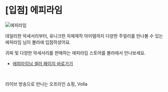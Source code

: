# [입점] 에피라임

![에피라임](../../assets/marketing/dist/seller-epilime.png)

데일리한 악세서리부터, 유니크한 자체제작 아이템까지 다양한 주얼리를 만나볼 수 있는 에피라임 님이 볼라에 입점하셨어요.

귀찌 및 다양한 악세서리를 판매하는 에피라임 스토어를 볼라에서 만나보세요.

- [에피라임님 셀러 페이지 바로가기](volla://deeplink/seller/13)

<br>

라이브 방송으로 만나는 오프라인 쇼핑, Volla
